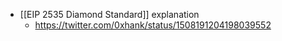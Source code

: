 - [[EIP 2535 Diamond Standard]] explanation
    - https://twitter.com/0xhank/status/1508191204198039552
